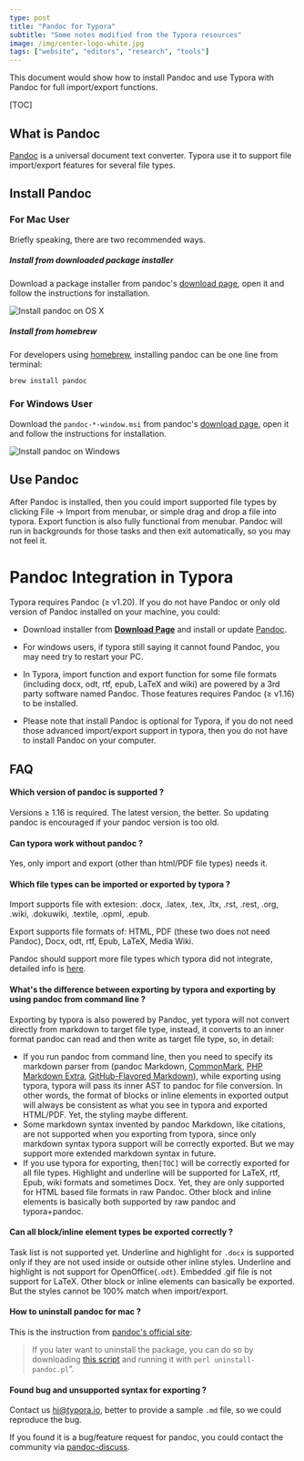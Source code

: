 ```yaml
---
type: post
title: "Pandoc for Typora"
subtitle: "Some notes modified from the Typora resources"
image: /img/center-logo-white.jpg
tags: ["website", "editors", "research", "tools"]
---
```


This document would show how to install Pandoc and use Typora with Pandoc for full import/export functions.

[TOC]

## What is Pandoc

[Pandoc](http://pandoc.org/) is a universal document text converter. Typora use it to support file import/export features for several file types. 

## Install Pandoc

### For Mac User

Briefly speaking, there are two recommended ways.

##### Install from downloaded package installer

Download a package installer from pandoc's [download page](https://github.com/jgm/pandoc/releases/latest), open it and follow the instructions for installation.

![Install pandoc on OS X](img/Snip20160502_1.png)

##### Install from homebrew

For developers using [homebrew](http://brew.sh/), installing pandoc can be one line from terminal:

```sh
brew install pandoc
```

### For Windows User

Download the `pandoc-*-window.msi` from pandoc's [download page](https://github.com/jgm/pandoc/releases/latest), open it and follow the instructions for installation.

![Install pandoc on Windows](img/pandoc-win.PNG)

## Use Pandoc

After Pandoc is installed, then you could import supported file types by clicking File -> Import from menubar, or simple drag and drop a file into typora. Export function is also fully functional from menubar. Pandoc will run in backgrounds for those tasks and then exit automatically, so you may not feel it.



# Pandoc Integration in Typora

Typora requires Pandoc (≥ v1.20). If you do not have Pandoc or only old version of Pandoc installed on your machine, you could:

- Download installer from **[Download Page](https://github.com/jgm/pandoc/releases/latest)** and install or update [Pandoc](http://pandoc.org/).

- For windows users, if typora still saying it cannot found Pandoc, you may need try to restart your PC.

- In Typora, import function and export function for some file formats (including docx, odt, rtf, epub, LaTeX and wiki) are powered by a 3rd party software named Pandoc. Those features requires Pandoc (≥ v1.16) to be installed.

- Please note that install Pandoc is optional for Typora, if you do not need those advanced import/export support in typora, then you do not have to install Pandoc on your computer.



## FAQ

#### Which version of pandoc is supported ?

Versions ≥ 1.16 is required. The latest version, the better. So updating pandoc is encouraged if your pandoc version is too old.

#### Can typora work without pandoc ?

Yes, only import and export (other than html/PDF file types) needs it.

#### Which file types can be imported or exported by typora ?

Import supports file with extesion: .docx, .latex, .tex, .ltx, .rst, .rest, .org, .wiki, .dokuwiki, .textile, .opml, .epub.

Export supports file formats of: HTML, PDF (these two does not need Pandoc), Docx, odt, rtf, Epub, LaTeX, Media Wiki.

Pandoc should support more file types which typora did not integrate, detailed info is [here](http://pandoc.org/).

#### What's the difference between exporting by typora and exporting by using pandoc from command line ?

Exporting by typora is also powered by Pandoc, yet typora will not convert directly from markdown to target file type, instead, it converts to an inner format pandoc can read and then write as target file type, so, in detail:

- If you run pandoc from command line, then you need to specify its markdown parser from (pandoc Markdown, [CommonMark](http://commonmark.org/), [PHP Markdown Extra](https://michelf.ca/projects/php-markdown/extra/), [GitHub-Flavored Markdown](https://help.github.com/articles/github-flavored-markdown/)), while exporting using typora, typora will pass its inner AST to pandoc for file conversion. In other words, the format of blocks or inline elements in exported output will always be consistent as what you see in typora and exported HTML/PDF. Yet, the styling maybe different.
- Some markdown syntax invented by pandoc Markdown, like citations, are not supported when you exporting from typora, since only markdown syntax typora support will be correctly exported. But we may support more extended markdown syntax in future.
- If you use typora for exporting, then`[TOC]` will be correctly exported for all file types. Highlight and underline will be supported for LaTeX, rtf, Epub, wiki formats and sometimes Docx. Yet, they are only supported for HTML based file formats in raw Pandoc. Other block and inline elements is basically both supported by raw pandoc and typora+pandoc.

#### Can all block/inline element types be exported correctly ?

Task list is not supported yet. Underline and highlight for `.docx` is supported only if they are not used inside or outside other inline styles. Underline and highlight is not support for OpenOffice(`.odt`). Embedded .gif file is not support for LaTeX. Other block or inline elements can basically be exported. But the styles cannot be 100% match when import/export.

#### How to uninstall pandoc for mac ?

This is the instruction from [pandoc's official site](http://pandoc.org/installing.html):

> If you later want to uninstall the package, you can do so by downloading [this script](https://raw.githubusercontent.com/jgm/pandoc/master/osx/uninstall-pandoc.pl) and running it with `perl uninstall-pandoc.pl`".

#### Found bug and unsupported syntax for exporting ?

Contact us <hi@typora.io>, better to provide a sample `.md` file, so we could reproduce the bug. 

If you found it is a bug/feature request for pandoc, you could contact the community via [pandoc-discuss](https://groups.google.com/forum/#!forum/pandoc-discuss).